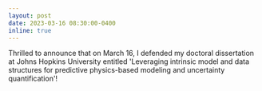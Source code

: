 ```yaml
---
layout: post
date: 2023-03-16 08:30:00-0400
inline: true
---
```


Thrilled to announce that on March 16, I defended my doctoral dissertation at Johns Hopkins University entitled 'Leveraging intrinsic model and data structures for predictive physics-based modeling and uncertainty quantification'!
